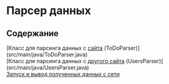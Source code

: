 # Парсер данных
## Содержание
[Класс для парсинга данных с [сайта](https://dummy-json.mock.beeceptor.com/todos) (ToDoParser)](src/main/java/ToDoParser.java)  
[Класс для парсинга данных с [другого сайта](https://fake-json-api.mock.beeceptor.com/users) (UsersParser)](src/main/java/UsersParser.java)  
[Запуск и вывод полученных данных с сети](src/main/java/Main.java)    
  

